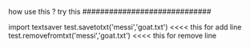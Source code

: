 how use this ? try this
#############################

import textsaver
test.savetotxt('messi','goat.txt')          <<<< this for add line
test.removefromtxt('messi','goat.txt')      <<<< this for remove line
